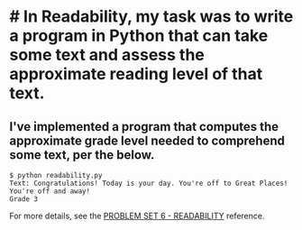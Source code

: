 # # In Readability, my task was to write a program in Python that can take some text and assess the approximate reading level of that text.

## I've implemented a program that computes the approximate grade level needed to comprehend some text, per the below.

```
$ python readability.py
Text: Congratulations! Today is your day. You're off to Great Places! You're off and away!
Grade 3
```

For more details, see the [PROBLEM SET 6 - READABILITY](https://cs50.harvard.edu/x/2022/psets/6/readability/) reference.